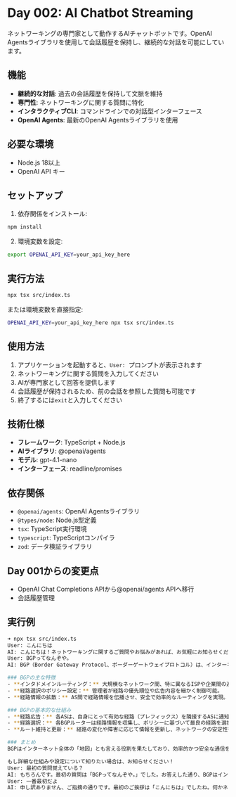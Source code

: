 # Day 002: AI Chatbot Streaming

ネットワーキングの専門家として動作するAIチャットボットです。OpenAI Agentsライブラリを使用して会話履歴を保持し、継続的な対話を可能にしています。

## 機能

- **継続的な対話**: 過去の会話履歴を保持して文脈を維持
- **専門性**: ネットワーキングに関する質問に特化
- **インタラクティブCLI**: コマンドラインでの対話型インターフェース
- **OpenAI Agents**: 最新のOpenAI Agentsライブラリを使用

## 必要な環境

- Node.js 18以上
- OpenAI API キー

## セットアップ

1. 依存関係をインストール:

```bash
npm install
```

2. 環境変数を設定:

```bash
export OPENAI_API_KEY=your_api_key_here
```

## 実行方法

```bash
npx tsx src/index.ts
```

または環境変数を直接指定:

```bash
OPENAI_API_KEY=your_api_key_here npx tsx src/index.ts
```

## 使用方法

1. アプリケーションを起動すると、`User: `プロンプトが表示されます
2. ネットワーキングに関する質問を入力してください
3. AIが専門家として回答を提供します
4. 会話履歴が保持されるため、前の会話を参照した質問も可能です
5. 終了するには`exit`と入力してください

## 技術仕様

- **フレームワーク**: TypeScript + Node.js
- **AIライブラリ**: @openai/agents
- **モデル**: gpt-4.1-nano
- **インターフェース**: readline/promises

## 依存関係

- `@openai/agents`: OpenAI Agentsライブラリ
- `@types/node`: Node.js型定義
- `tsx`: TypeScript実行環境
- `typescript`: TypeScriptコンパイラ
- `zod`: データ検証ライブラリ

## Day 001からの変更点

- OpenAI Chat Completions APIから@openai/agents APIへ移行
- 会話履歴管理

## 実行例

```bash
➜ npx tsx src/index.ts
User: こんにちは
AI: こんにちは！ネットワーキングに関するご質問やお悩みがあれば、お気軽にお知らせください。お手伝いいたします。
User: BGPってなんぞや。
AI: BGP（Border Gateway Protocol、ボーダーゲートウェイプロトコル）は、インターネットの主要なエクステリアゲートウェイ（ネットワーク間の接続）で使用されるルーティングプロトコルです。簡単に説明すると、異なるAS（Autonomous System：自律システム、インターネット上の一つの管理単位）間で経路情報を交換し、最適な経路選択を行う役割を担っています。

### BGPの主な特徴
- **インタドメインルーティング：** 大規模なネットワーク間、特に異なるISPや企業間の連携に適しています。
- **経路選択のポリシー設定：** 管理者が経路の優先順位や広告内容を細かく制御可能。
- **経路情報の拡散：** AS間で経路情報を伝播させ、安全で効率的なルーティングを実現。

### BGPの基本的な仕組み
- **経路広告：** 各ASは、自身にとって有効な経路（プレフィックス）を隣接するASに通知します。
- **経路選択：** 各BGPルーターは経路情報を収集し、ポリシーに基づいて最良の経路を選択します。
- **ルート維持と更新：** 経路の変化や障害に応じて情報を更新し、ネットワークの安定性を保つ。

### まとめ
BGPはインターネット全体の「地図」とも言える役割を果たしており、効率的かつ安全な通信を支える重要なプロトコルです。

もし詳細な仕組みや設定について知りたい場合は、お知らせください！
User: 最初の質問覚えている？
AI: もちろんです。最初の質問は「BGPってなんぞや。」でした。お答えした通り、BGPはインターネットの異なる自律システム間で経路情報を交換し、最適なルーティングを実現するための主要なプロトコルです。ほかに詳しく知りたい点や質問があれば、遠慮なくどうぞ！
User: 一番最初だよ
AI: 申し訳ありません、ご指摘の通りです。最初のご挨拶は「こんにちは」でしたね。何かネットワーキングに関することや他の質問があれば、お気軽にお知らせください！
```
